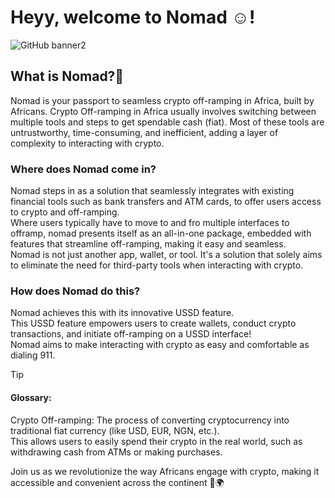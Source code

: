 # Heyy, welcome to Nomad ☺️!

![GitHub banner2](https://github.com/nomad-rails/.github/assets/123777542/6ee6431c-0ad2-4807-a799-9c4c73547ace)


## What is Nomad?🤔
Nomad is your passport to seamless crypto off-ramping in Africa, built by Africans.
Crypto Off-ramping in Africa usually involves switching between multiple tools and steps to get spendable cash (fiat). Most of these tools are untrustworthy, time-consuming, and inefficient, adding a layer of complexity to interacting with crypto.
### Where does Nomad come in?
Nomad steps in as a solution that seamlessly integrates with existing financial tools such as bank transfers and ATM cards, to offer users access to crypto and off-ramping.  
Where users typically have to move to and fro multiple interfaces to offramp, nomad presents itself as an all-in-one package, embedded with features that streamline off-ramping, making it easy and seamless.  
Nomad is not just another app, wallet, or tool. It's a solution that solely aims to eliminate the need for third-party tools when interacting with crypto. 
### How does Nomad do this?
Nomad achieves this with its innovative USSD feature.    
This USSD feature empowers users to create wallets, conduct crypto transactions, and initiate off-ramping on a USSD interface!  
Nomad aims to make interacting with crypto as easy and comfortable as dialing 911. 

> [!TIP]
> #### Glossary:
> Crypto Off-ramping: The process of converting cryptocurrency into traditional fiat currency (like USD, EUR, NGN, etc.).   
  This allows users to easily spend their crypto in the real world, such as withdrawing cash from ATMs or making purchases.  

Join us as we revolutionize the way Africans engage with crypto, making it accessible and convenient across the continent 🚀🌍 
